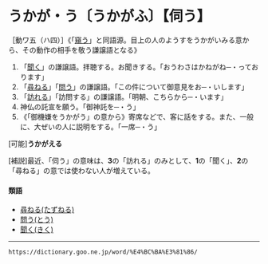 # うかが・う〔うかがふ〕【伺う】

［動ワ五（ハ四）］《「[窺う](https://dictionary.goo.ne.jp/word/%E7%AA%BA%E3%81%86/#jn-18017)」と同語源。目上の人のようすをうかがいみる意から、その動作の相手を敬う謙譲語となる》
1.  「[聞く](https://dictionary.goo.ne.jp/word/%E8%81%9E%E3%81%8F/#jn-51102)」の謙譲語。拝聴する。お聞きする。「おうわさはかねがね─・っております」
2.  「[尋ねる](https://dictionary.goo.ne.jp/word/%E5%B0%8B%E3%81%AD%E3%82%8B/#jn-136622)」「[問う](https://dictionary.goo.ne.jp/word/%E5%95%8F%E3%81%86/#jn-154854)」の謙譲語。「この件について御意見をお─・いします」
3.  「[訪れる](https://dictionary.goo.ne.jp/word/%E8%A8%AA%E3%82%8C%E3%82%8B/#jn-32072)」「訪問する」の謙譲語。「明朝、こちらから─・います」
4.  神仏の託宣を願う。「御神託を─・う」
5.  《「御機嫌をうかがう」の意から》寄席などで、客に話をする。また、一般に、大ぜいの人に説明をする。「一席─・う」
    

\[可能\]**うかがえる**

\[補説\]最近、「伺う」の意味は、**3**の「訪れる」のみとして、**1**の「聞く」、**2**の「尋ねる」の意では使わない人が増えている。

#### 類語

-   [尋ねる(たずねる)](https://dictionary.goo.ne.jp/word/%E5%B0%8B%E3%81%AD%E3%82%8B/#jn-136622)
-   [問う(とう)](https://dictionary.goo.ne.jp/word/%E5%95%8F%E3%81%86/#jn-154854)
-   [聞く(きく)](https://dictionary.goo.ne.jp/word/%E8%81%9E%E3%81%8F/#jn-51102)

---
`https://dictionary.goo.ne.jp/word/%E4%BC%BA%E3%81%86/`